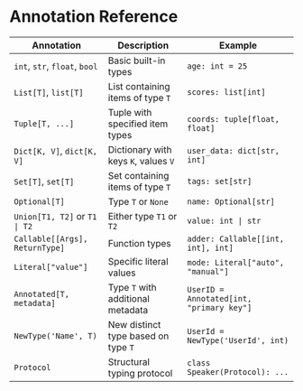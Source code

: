 # Annotation Reference

| Annotation                        | Description                         | Example                      |
|-----------------------------------|-------------------------------------|------------------------------|
| `int`, `str`, `float`, `bool`     | Basic built-in types                | `age: int = 25`              |
| `List[T]`, `list[T]`              | List containing items of type `T`   | `scores: list[int]`          |
| `Tuple[T, ...]`                   | Tuple with specified item types     | `coords: tuple[float, float]`|
| `Dict[K, V]`, `dict[K, V]`        | Dictionary with keys `K`, values `V`| `user_data: dict[str, int]`  |
| `Set[T]`, `set[T]`                | Set containing items of type `T`    | `tags: set[str]`             |
| `Optional[T]`                     | Type `T` or `None`                  | `name: Optional[str]`        |
| `Union[T1, T2]` or `T1 \| T2`      | Either type `T1` or `T2`            | `value: int \| str`         |
| `Callable[[Args], ReturnType]`    | Function types                      | `adder: Callable[[int, int], int]` |
| `Literal["value"]`                | Specific literal values             | `mode: Literal["auto", "manual"]` |
| `Annotated[T, metadata]`          | Type `T` with additional metadata   | `UserID = Annotated[int, "primary key"]` |
| `NewType('Name', T)`              | New distinct type based on type `T` | `UserId = NewType('UserId', int)`|
| `Protocol`                        | Structural typing protocol          | `class Speaker(Protocol): ...`|
